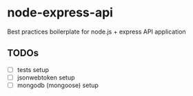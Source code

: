 # node-express-api

Best practices boilerplate for node.js + express API application

## TODOs

- [ ] tests setup
- [ ] jsonwebtoken setup
- [ ] mongodb (mongoose) setup
